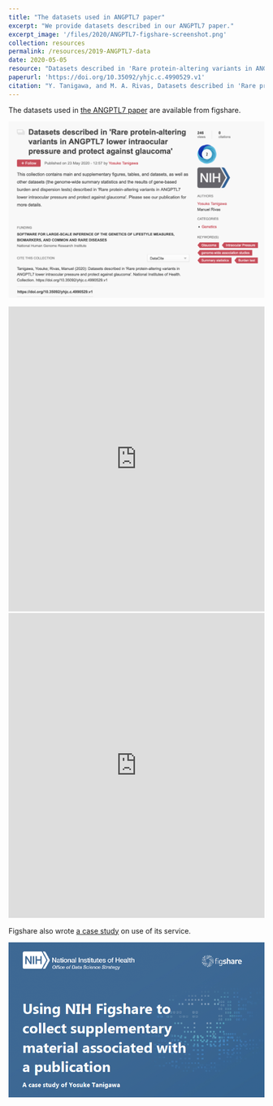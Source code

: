 ```yaml
---
title: "The datasets used in ANGPTL7 paper"
excerpt: "We provide datasets described in our ANGPTL7 paper."
excerpt_image: '/files/2020/ANGPTL7-figshare-screenshot.png'
collection: resources
permalink: /resources/2019-ANGPTL7-data
date: 2020-05-05
resource: "Datasets described in 'Rare protein-altering variants in ANGPTL7 lower intraocular pressure and protect against glaucoma'"
paperurl: 'https://doi.org/10.35092/yhjc.c.4990529.v1'
citation: "Y. Tanigawa, and M. A. Rivas, Datasets described in 'Rare protein-altering variants in ANGPTL7 lower intraocular pressure and protect against glaucoma'. National Institutes of Health. Collection. (2020)"
---
```


The datasets used in [the ANGPTL7 paper](/publication/2019-05-05-ANGPTL7) are available from figshare.

[![ANGPTL7 figshare image](/files/2020/ANGPTL7-figshare-screenshot.png)](https://doi.org/10.35092/yhjc.c.4990529.v1)

<iframe src="https://widgets.figshare.com/articles/11368022/embed?show_title=1" width="100%" height="600em" style="border:none;" allowfullscreen="true" frameborder="0"></iframe>

<iframe src="https://widgets.figshare.com/articles/11369166/embed?show_title=1" width="100%" height="600em" style="border:none;" allowfullscreen="true" frameborder="0"></iframe>

Figshare also wrote [a case study](https://doi.org/10.6084/m9.figshare.12640247) on use of its service.

[![ANGPTL7 figshare case study image](/files/2020/ANGPTL7-figshare-case-study.png)](https://doi.org/10.6084/m9.figshare.12640247)
